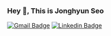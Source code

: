 ### Hey 👋, This is Jonghyun Seo

[![Gmail Badge](https://img.shields.io/badge/-jonghyun0101.seo@gmail.com-c14438?style=flat&logo=Gmail&logoColor=white&link=mailto:jonghyun0101.seo@gmail.com)](mailto:jonghyun0101.seo@gmail.com)
[![Linkedin Badge](https://img.shields.io/badge/-jonghyun--seo--7790139-0072b1?style=flat&logo=Linkedin&logoColor=white&link=https://www.linkedin.com/in/jonghyun--seo--7790139a/)](https://www.linkedin.com/in/jonghyun-seo-7790139a/)


<!--
**jonghyunseo/jonghyunseo** is a ✨ _special_ ✨ repository because its `README.md` (this file) appears on your GitHub profile.

Here are some ideas to get you started:

- 🔭 I’m currently working on ...
- 🌱 I’m currently learning ...
- 👯 I’m looking to collaborate on ...
- 🤔 I’m looking for help with ...
- 💬 Ask me about ...
- 📫 How to reach me: ...
- 😄 Pronouns: ...
- ⚡ Fun fact: ...
-->
